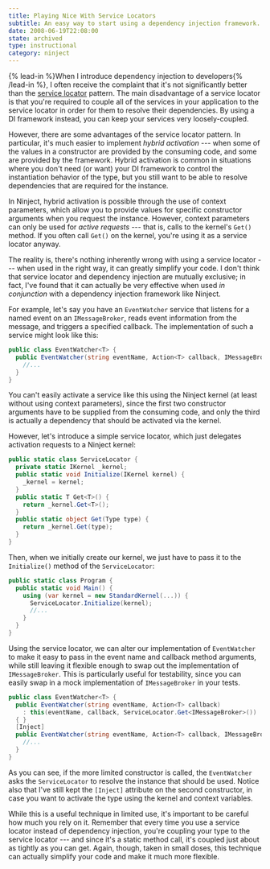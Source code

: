 ```yaml
---
title: Playing Nice With Service Locators
subtitle: An easy way to start using a dependency injection framework.
date: 2008-06-19T22:08:00
state: archived
type: instructional
category: ninject
---
```


{% lead-in %}When I introduce dependency injection to developers{% /lead-in %}, I often receive the complaint that it's not significantly better than the [service locator](http://martinfowler.com/articles/injection.html#UsingAServiceLocator) pattern. The main disadvantage of a service locator is that you're required to couple all of the services in your application to the service locator in order for them to resolve their dependencies. By using a DI framework instead, you can keep your services very loosely-coupled.

However, there are some advantages of the service locator pattern. In particular, it's much easier to implement _hybrid activation_ --- when some of the values in a constructor are provided by the consuming code, and some are provided by the framework. Hybrid activation is common in situations where you don't need (or want) your DI framework to control the instantiation behavior of the type, but you still want to be able to resolve dependencies that are required for the instance.

In Ninject, hybrid activation is possible through the use of context parameters, which allow you to provide values for specific constructor arguments when you request the instance. However, context parameters can only be used for _active requests_ --- that is, calls to the kernel's `Get()` method. If you often call `Get()` on the kernel, you're using it as a service locator anyway.

The reality is, there's nothing inherently wrong with using a service locator --- when used in the right way, it can greatly simplify your code. I don't think that service locator and dependency injection are mutually exclusive; in fact, I've found that it can actually be very effective when used _in conjunction_ with a dependency injection framework like Ninject.

For example, let's say you have an `EventWatcher` service that listens for a named event on an `IMessageBroker`, reads event information from the message, and triggers a specified callback. The implementation of such a service might look like this:

```csharp
public class EventWatcher<T> {
  public EventWatcher(string eventName, Action<T> callback, IMessageBroker messageBroker) {
    //...
  }
}
```

You can't easily activate a service like this using the Ninject kernel (at least without using context parameters), since the first two constructor arguments have to be supplied from the consuming code, and only the third is actually a dependency that should be activated via the kernel.

However, let's introduce a simple service locator, which just delegates activation requests to a Ninject kernel:

```csharp
public static class ServiceLocator {
  private static IKernel _kernel;
  public static void Initialize(IKernel kernel) {
    _kernel = kernel;
  }
  public static T Get<T>() {
    return _kernel.Get<T>();
  }
  public static object Get(Type type) {
    return _kernel.Get(type);
  }
}
```

Then, when we initially create our kernel, we just have to pass it to the `Initialize()` method of the `ServiceLocator`:

```csharp
public static class Program {
  public static void Main() {
    using (var kernel = new StandardKernel(...)) {
      ServiceLocator.Initialize(kernel);
      //...
    }
  }
}
```

Using the service locator, we can alter our implementation of `EventWatcher` to make it easy to pass in the event name and callback method arguments, while still leaving it flexible enough to swap out the implementation of `IMessageBroker`. This is particularly useful for testability, since you can easily swap in a mock implementation of `IMessageBroker` in your tests.

```csharp
public class EventWatcher<T> {
  public EventWatcher(string eventName, Action<T> callback)
    : this(eventName, callback, ServiceLocator.Get<IMessageBroker>())
  { }
  [Inject]
  public EventWatcher(string eventName, Action<T> callback, IMessageBroker messageBroker) {
    //...
  }
}
```

As you can see, if the more limited constructor is called, the `EventWatcher` asks the `ServiceLocator` to resolve the instance that should be used. Notice also that I've still kept the `[Inject]` attribute on the second constructor, in case you want to activate the type using the kernel and context variables.

While this is a useful technique in limited use, it's important to be careful how much you rely on it. Remember that every time you use a service locator instead of dependency injection, you're coupling your type to the service locator --- and since it's a static method call, it's coupled just about as tightly as you can get. Again, though, taken in small doses, this technique can actually simplify your code and make it much more flexible.
